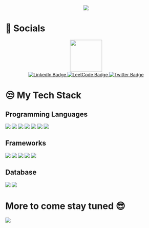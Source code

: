 <div id="header" align="center">
  <img src="(https://github.com/user-attachments/assets/7916bdb6-3036-4e9e-a766-e8a34f33e338"/>
</div>

# 🤝 Socials
<div id="header" align="center">
  <img src="https://media.giphy.com/media/M9gbBd9nbDrOTu1Mqx/giphy.gif" width="100"/>
</div>

<div id="badges" align="center" gap=10px>
  <a href="https://www.linkedin.com/in/kartikswaroopdhiman-profile/">
    <img src="https://img.shields.io/badge/LinkedIn-blue?style=for-the-badge&logo=linkedin&logoColor=white" alt="LinkedIn Badge"/>
  </a>
  <a href="https://leetcode.com/u/kartik_0412/">
    <img src="https://img.shields.io/badge/LeetCode-000000?style=for-the-badge&logo=LeetCode&logoColor=#d16c06)" alt="LeetCode Badge"/>
  </a>
  <a href="https://x.com/kartiksdhiman">
    <img src="https://img.shields.io/badge/Twitter-blue?style=for-the-badge&logo=twitter&logoColor=white" alt="Twitter Badge"/>
  </a>
</div>

# 😒 My Tech Stack
## Programming Languages
<div id="header">
  <img src="https://img.shields.io/badge/C++-%2300599C.svg?logo=c%2B%2B&logoColor=white"/>
  <img src="https://img.shields.io/badge/C-00599C?logo=c&logoColor=white"/>
  <img src="https://img.shields.io/badge/Python-3776AB?logo=python&logoColor=fff)"/>
  <img src="https://img.shields.io/badge/HTML-%23E34F26.svg?logo=html5&logoColor=white)"/>
  <img src="https://img.shields.io/badge/CSS-1572B6?logo=css3&logoColor=fff)"/>
  <img src="https://img.shields.io/badge/YAML-CB171E?logo=yaml&logoColor=fff)"/>
  <img src="https://img.shields.io/badge/JavaScript-F7DF1E?logo=javascript&logoColor=000)"/>
</div>

## Frameworks
<div id="header">
  <img src="https://img.shields.io/badge/Anaconda-44A833?logo=anaconda&logoColor=fff)"/>
  <img src="https://img.shields.io/badge/Docker-2496ED?logo=docker&logoColor=fff"/>
  <img src="https://img.shields.io/badge/Django-%23092E20.svg?logo=django&logoColor=white"/>
  <img src="https://img.shields.io/badge/Flask-000?logo=flask&logoColor=fff"/>
  <img src="https://img.shields.io/badge/FastAPI-005571?logo=fastapi&logoColor=white"/>
</div>

## Database
<div id="header">
  <img src="https://img.shields.io/badge/MongoDB-%234ea94b.svg?logo=mongodb&logoColor=white"/>
  <img src="https://img.shields.io/badge/MySQL-4479A1?logo=mysql&logoColor=fff"/>
</div>

# More to come stay tuned 😎
<div id="header">
  <img src="https://github.com/user-attachments/assets/3e1ca37a-2662-48d1-892e-05b959c13ebd"/>
</div>




